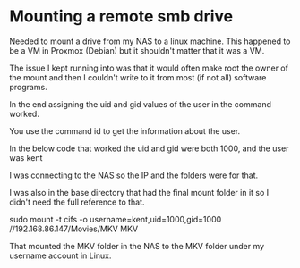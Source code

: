 # Mounting a remote smb drive

Needed to mount a drive from my NAS to a linux machine. This happened to be a VM in Proxmox (Debian) but it shouldn't matter that it was a VM.

The issue I kept running into was that it would often make root the owner of the mount and then I couldn't write to it from most (if not all) software programs.

In the end assigning the uid and gid values of the user in the command worked.

You use the command id to get the information about the user.

In the below code that worked the uid and gid were both 1000, and the user was kent

I was connecting to the NAS so the IP and the folders were for that.

I was also in the base directory that had the final mount folder in it so I didn't need the full reference to that.

sudo mount -t cifs -o username=kent,uid=1000,gid=1000 //192.168.86.147/Movies/MKV MKV

That mounted the MKV folder in the NAS to the MKV folder under my username account in Linux.


